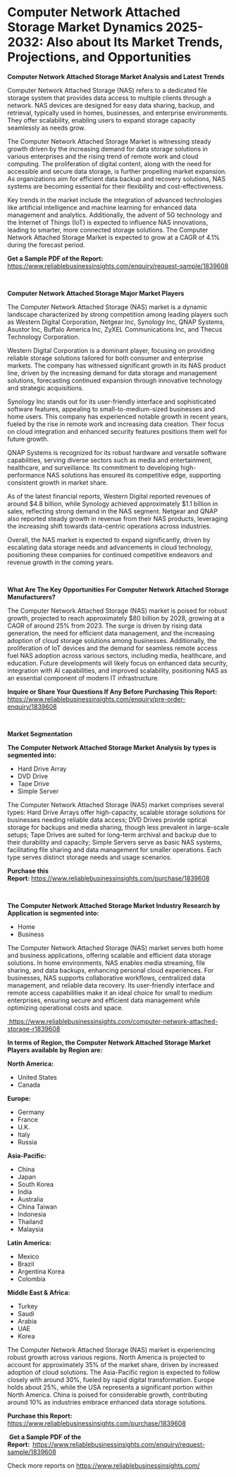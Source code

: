 <p><h1>Computer Network Attached Storage Market Dynamics 2025-2032: Also about Its Market Trends, Projections, and Opportunities</h1></p><p><strong>Computer Network Attached Storage Market Analysis and Latest Trends</strong></p>
<p><p>Computer Network Attached Storage (NAS) refers to a dedicated file storage system that provides data access to multiple clients through a network. NAS devices are designed for easy data sharing, backup, and retrieval, typically used in homes, businesses, and enterprise environments. They offer scalability, enabling users to expand storage capacity seamlessly as needs grow. </p><p>The Computer Network Attached Storage Market is witnessing steady growth driven by the increasing demand for data storage solutions in various enterprises and the rising trend of remote work and cloud computing. The proliferation of digital content, along with the need for accessible and secure data storage, is further propelling market expansion. As organizations aim for efficient data backup and recovery solutions, NAS systems are becoming essential for their flexibility and cost-effectiveness.</p><p>Key trends in the market include the integration of advanced technologies like artificial intelligence and machine learning for enhanced data management and analytics. Additionally, the advent of 5G technology and the Internet of Things (IoT) is expected to influence NAS innovations, leading to smarter, more connected storage solutions. The Computer Network Attached Storage Market is expected to grow at a CAGR of 4.1% during the forecast period.</p></p>
<p><strong>Get a Sample PDF of the Report:&nbsp;</strong> <a href="https://www.reliablebusinessinsights.com/enquiry/request-sample/1839608?utm_campaign=2330&utm_medium=2&utm_source=Github&utm_content=ia&utm_term=11022025&utm_id=computer-network-attached-storage">https://www.reliablebusinessinsights.com/enquiry/request-sample/1839608</a></p>
<p>&nbsp;</p>
<p><strong>Computer Network Attached Storage Major Market Players</strong></p>
<p><p>The Computer Network Attached Storage (NAS) market is a dynamic landscape characterized by strong competition among leading players such as Western Digital Corporation, Netgear Inc, Synology Inc, QNAP Systems, Asustor Inc, Buffalo America Inc, ZyXEL Communications Inc, and Thecus Technology Corporation. </p><p>Western Digital Corporation is a dominant player, focusing on providing reliable storage solutions tailored for both consumer and enterprise markets. The company has witnessed significant growth in its NAS product line, driven by the increasing demand for data storage and management solutions, forecasting continued expansion through innovative technology and strategic acquisitions.</p><p>Synology Inc stands out for its user-friendly interface and sophisticated software features, appealing to small-to-medium-sized businesses and home users. This company has experienced notable growth in recent years, fueled by the rise in remote work and increasing data creation. Their focus on cloud integration and enhanced security features positions them well for future growth.</p><p>QNAP Systems is recognized for its robust hardware and versatile software capabilities, serving diverse sectors such as media and entertainment, healthcare, and surveillance. Its commitment to developing high-performance NAS solutions has ensured its competitive edge, supporting consistent growth in market share.</p><p>As of the latest financial reports, Western Digital reported revenues of around $4.8 billion, while Synology achieved approximately $1.1 billion in sales, reflecting strong demand in the NAS segment. Netgear and QNAP also reported steady growth in revenue from their NAS products, leveraging the increasing shift towards data-centric operations across industries.</p><p>Overall, the NAS market is expected to expand significantly, driven by escalating data storage needs and advancements in cloud technology, positioning these companies for continued competitive endeavors and revenue growth in the coming years.</p></p>
<p>&nbsp;</p>
<p><strong>What Are The Key Opportunities For Computer Network Attached Storage Manufacturers?</strong></p>
<p><p>The Computer Network Attached Storage (NAS) market is poised for robust growth, projected to reach approximately $80 billion by 2028, growing at a CAGR of around 25% from 2023. The surge is driven by rising data generation, the need for efficient data management, and the increasing adoption of cloud storage solutions among businesses. Additionally, the proliferation of IoT devices and the demand for seamless remote access fuel NAS adoption across various sectors, including media, healthcare, and education. Future developments will likely focus on enhanced data security, integration with AI capabilities, and improved scalability, positioning NAS as an essential component of modern IT infrastructure.</p></p>
<p><strong>Inquire or Share Your Questions If Any Before Purchasing This Report:</strong> <a href="https://www.reliablebusinessinsights.com/enquiry/pre-order-enquiry/1839608?utm_campaign=2330&utm_medium=2&utm_source=Github&utm_content=ia&utm_term=11022025&utm_id=computer-network-attached-storage">https://www.reliablebusinessinsights.com/enquiry/pre-order-enquiry/1839608</a></p>
<p>&nbsp;</p>
<p><strong>Market Segmentation</strong></p>
<p><strong>The Computer Network Attached Storage Market Analysis by types is segmented into:</strong></p>
<p><ul><li>Hard Drive Array</li><li>DVD Drive</li><li>Tape Drive</li><li>Simple Server</li></ul></p>
<p><p>The Computer Network Attached Storage (NAS) market comprises several types: Hard Drive Arrays offer high-capacity, scalable storage solutions for businesses needing reliable data access; DVD Drives provide optical storage for backups and media sharing, though less prevalent in large-scale setups; Tape Drives are suited for long-term archival and backup due to their durability and capacity; Simple Servers serve as basic NAS systems, facilitating file sharing and data management for smaller operations. Each type serves distinct storage needs and usage scenarios.</p></p>
<p><strong>Purchase this Report:&nbsp;</strong><a href="https://www.reliablebusinessinsights.com/purchase/1839608?utm_campaign=2330&utm_medium=2&utm_source=Github&utm_content=ia&utm_term=11022025&utm_id=computer-network-attached-storage">https://www.reliablebusinessinsights.com/purchase/1839608</a></p>
<p>&nbsp;</p>
<p><strong>The Computer Network Attached Storage Market Industry Research by Application is segmented into:</strong></p>
<p><ul><li>Home</li><li>Business</li></ul></p>
<p><p>The Computer Network Attached Storage (NAS) market serves both home and business applications, offering scalable and efficient data storage solutions. In home environments, NAS enables media streaming, file sharing, and data backups, enhancing personal cloud experiences. For businesses, NAS supports collaborative workflows, centralized data management, and reliable data recovery. Its user-friendly interface and remote access capabilities make it an ideal choice for small to medium enterprises, ensuring secure and efficient data management while optimizing operational costs and space.</p></p>
<p><a href="https://www.reliablebusinessinsights.com/computer-network-attached-storage-r1839608?utm_campaign=2330&utm_medium=2&utm_source=Github&utm_content=ia&utm_term=11022025&utm_id=computer-network-attached-storage">&nbsp;https://www.reliablebusinessinsights.com/computer-network-attached-storage-r1839608</a></p>
<p><strong>In terms of Region, the Computer Network Attached Storage Market Players available by Region are:</strong></p>
<p>
    <p> <strong> North America: </strong>
        <ul>
            <li>United States</li>
            <li>Canada</li>
        </ul>
        </p> 
    <p> <strong> Europe: </strong>
        <ul>
            <li>Germany</li>
            <li>France</li>
            <li>U.K.</li>
            <li>Italy</li>
            <li>Russia</li>
        </ul>
        </p> 
    <p> <strong> Asia-Pacific: </strong>
        <ul>
            <li>China</li>
            <li>Japan</li>
            <li>South Korea</li>
            <li>India</li>
            <li>Australia</li>
            <li>China Taiwan</li>
            <li>Indonesia</li>
            <li>Thailand</li>
            <li>Malaysia</li>
        </ul>
        </p> 
    <p> <strong> Latin America: </strong>
        <ul>
            <li>Mexico</li>
            <li>Brazil</li>
            <li>Argentina Korea</li>
            <li>Colombia</li>
        </ul>
        </p> 
    <p> <strong> Middle East & Africa: </strong>
        <ul>
            <li>Turkey</li>
            <li>Saudi</li>
            <li>Arabia</li>
            <li>UAE</li>
            <li>Korea</li>
        </ul>
    </p>
    </p>
<p><p>The Computer Network Attached Storage (NAS) market is experiencing robust growth across various regions. North America is projected to account for approximately 35% of the market share, driven by increased adoption of cloud solutions. The Asia-Pacific region is expected to follow closely with around 30%, fueled by rapid digital transformation. Europe holds about 25%, while the USA represents a significant portion within North America. China is poised for considerable growth, contributing around 10% as industries embrace enhanced data storage solutions.</p></p>
<p><strong>Purchase this Report: </strong><a href="https://www.reliablebusinessinsights.com/purchase/1839608?utm_campaign=2330&utm_medium=2&utm_source=Github&utm_content=ia&utm_term=11022025&utm_id=computer-network-attached-storage">https://www.reliablebusinessinsights.com/purchase/1839608</a></p>
<p>&nbsp;<strong>Get a Sample PDF of the Report:&nbsp;&nbsp;</strong><a href="https://www.reliablebusinessinsights.com/enquiry/request-sample/1839608?utm_campaign=2330&utm_medium=2&utm_source=Github&utm_content=ia&utm_term=11022025&utm_id=computer-network-attached-storage">https://www.reliablebusinessinsights.com/enquiry/request-sample/1839608</a></p>
<p><strong></strong></p>
<p>Check more reports on <a href="https://www.reliablebusinessinsights.com/?utm_campaign=2330&utm_medium=2&utm_source=Github&utm_content=ia&utm_term=11022025&utm_id=computer-network-attached-storage">https://www.reliablebusinessinsights.com/</a></p>